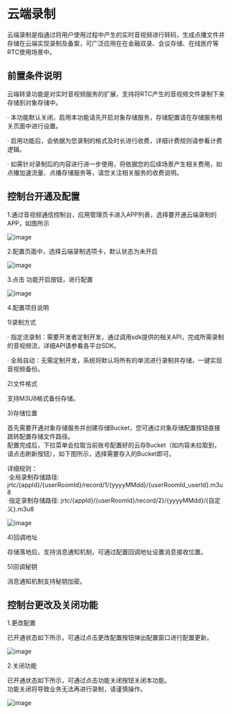  
# 云端录制 
云端录制是指通过将用户使用过程中产生的实时音视频进行转码，生成点播文件并存储在云端实现录制及备案，可广泛应用在在金融双录、会议存储、在线医疗等RTC使用场景中。

## 前置条件说明

云端转录功能是对实时音视频服务的扩展，支持将RTC产生的音视频文件录制下来存储到对象存储中。 

· 本功能默认关闭，启用本功能请先开启对象存储服务，存储配置请在存储服务相关页面中进行设置。  

· 启用功能后，会依据为您录制的格式及时长进行收费，详细计费规则请参看计费逻辑。   

· 如需针对录制后的内容进行进一步使用，将依据您的后续场景产生相关费用，如点播加速流量、点播存储服务等，请您关注相关服务的收费说明。    
  
## 控制台开通及配置

1.通过音视频通信控制台，应用管理页卡进入APP列表，选择要开通云端录制的APP，如图所示

![image](https://user-images.githubusercontent.com/89631429/138041272-1d922232-3ad9-4ac1-a011-ba351df3e3f5.png)


2.配置页面中，选择云端录制选项卡，默认状态为未开启

![image](https://user-images.githubusercontent.com/89631429/138041301-555cc121-b1f1-4e31-bd56-98b913082cbd.png)


3.点击 功能开启按钮，进行配置

![image](https://user-images.githubusercontent.com/89631429/138041339-ddc2be30-0ccf-405d-825d-117c838ea820.png)


4.配置项目说明

1)录制方式

· 指定流录制：需要开发者定制开发，通过调用sdk提供的相关API，完成所需录制的音视频流，详细API请参看各平台SDK。  

· 全局自动：无需定制开发，系统将默认将所有的单流进行录制并存储，一键实现音视频备份。  

2)文件格式

支持M3U8格式备份存储。

3)存储位置

首先需要开通对象存储服务并创建存储Bucket，您可通过对象存储配置按钮直接跳转配置存储文件路径。  
配置完成后，下拉菜单会拉取当前账号配置好的云存Bucket（如内容未拉取到，请点击刷新按钮），如下图所示，选择需要存入的Bucket即可。 

详细规则：  
·全局录制存储路径: jrtc/{appId}/{userRoomId}/record/1/{yyyyMMdd}/{userRoomId_userId}.m3u8  
·指定录制存储路径: jrtc/{appId}/{userRoomId}/record/2}/{yyyyMMdd}/{自定义}.m3u8

![image](https://user-images.githubusercontent.com/89631429/138041448-6c7c5f08-f087-47b5-905f-5877a5112be1.png)

4)回调地址

存储落地后，支持消息通知机制，可通过配置回调地址设置消息接收位置。

5)回调秘钥

消息通知机制支持秘钥加密。

## 控制台更改及关闭功能

1.更改配置

已开通状态如下所示，可通过点击更改配置按钮弹出配置窗口进行配置更新。

![image](https://user-images.githubusercontent.com/89631429/138041496-8663ad92-cd29-41a7-b452-b9d5aa927555.png)


2.关闭功能

已开通状态如下所示，可通过点击功能关闭按钮关闭本功能。  
功能关闭将导致业务无法再进行录制，请谨慎操作。

![image](https://user-images.githubusercontent.com/89631429/138041542-5719cf22-7dc0-47a3-91fb-ef3f64edfcf5.png)



 
